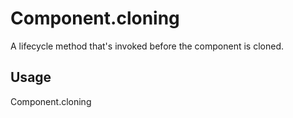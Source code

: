 # Component.cloning

A lifecycle method that's invoked before the component is cloned.

## Usage

Component.cloning
